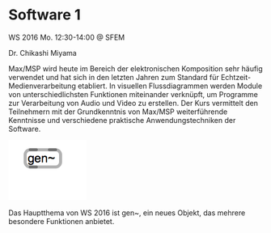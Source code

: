# Software 1 

WS 2016 
Mo. 12:30-14:00 @ SFEM

Dr. Chikashi Miyama 

Max/MSP wird heute im Bereich der elektronischen Komposition sehr häufig verwendet und hat sich in den letzten Jahren zum Standard für Echtzeit-Medienverarbeitung etabliert. In visuellen Flussdiagrammen werden Module von unterschiedlichsten Funktionen miteinander verknüpft, um Programme zur Verarbeitung von Audio und Video zu erstellen. Der Kurs vermittelt den Teilnehmern mit der Grundkenntnis von Max/MSP weiterführende Kenntnisse und verschiedene praktische Anwendungstechniken der Software. 

![gen](gen.png)

Das Hauptthema von WS 2016 ist gen~, ein neues Objekt, das mehrere besondere Funktionen anbietet. 

